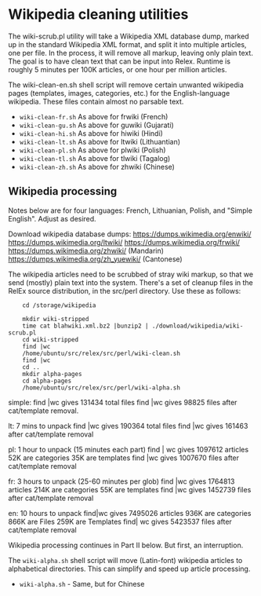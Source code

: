 
Wikipedia cleaning utilities
============================

The wiki-scrub.pl utility will take a Wikipedia XML database dump,
marked up in the standard Wikipedia XML format, and split it into
multiple articles, one per file. In the process, it will remove all
markup, leaving only plain text. The goal is to have clean text that
can be input into Relex.  Runtime is roughly 5 minutes per 100K
articles, or one hour per million articles.

The wiki-clean-en.sh shell script will remove certain unwanted wikipedia
pages (templates, images, categories, etc.) for the English-language
wikipedia. These files contain almost no parsable text.

* `wiki-clean-fr.sh` As above for frwiki (French)
* `wiki-clean-gu.sh` As above for guwiki (Gujarati)
* `wiki-clean-hi.sh` As above for hiwiki (Hindi)
* `wiki-clean-lt.sh` As above for ltwiki (Lithuantian)
* `wiki-clean-pl.sh` As above for plwiki (Polish)
* `wiki-clean-tl.sh` As above for tlwiki (Tagalog)
* `wiki-clean-zh.sh` As above for zhwiki (Chinese)


Wikipedia processing
--------------------
Notes below are for four languages: French, Lithuanian, Polish, and
"Simple English".  Adjust as desired.

Download wikipedia database dumps:
https://dumps.wikimedia.org/enwiki/
https://dumps.wikimedia.org/ltwiki/
https://dumps.wikimedia.org/frwiki/
https://dumps.wikimedia.org/zhwiki/ (Mandarin)
https://dumps.wikimedia.org/zh_yuewiki/ (Cantonese)

The wikipedia articles need to be scrubbed of stray wiki markup, so
that we send (mostly) plain text into the system.  There's a set of
cleanup files in the RelEx source distribution, in the src/perl
directory.  Use these as follows:
```
    cd /storage/wikipedia

    mkdir wiki-stripped
    time cat blahwiki.xml.bz2 |bunzip2 | ./download/wikipedia/wiki-scrub.pl
    cd wiki-stripped
    find |wc
    /home/ubuntu/src/relex/src/perl/wiki-clean.sh
    find |wc
    cd ..
    mkdir alpha-pages
    cd alpha-pages
    /home/ubuntu/src/relex/src/perl/wiki-alpha.sh
```

simple:
find |wc     gives 131434 total files
find |wc     gives 98825 files after cat/template removal.

lt:
7 mins to unpack
find |wc gives 190364 total files
find |wc gives 161463 after cat/template removal

pl:
1 hour to unpack (15 minutes each part)
find | wc gives 1097612 articles
52K are categories
35K are templates
find |wc gives 1007670 files after cat/template removal

fr:
3 hours to unpack (25-60 minutes per glob)
find |wc gives 1764813 articles
214K are categories
55K are templates
find |wc gives 1452739 files after cat/template removal

en:
10 hours to unpack
find|wc gives 7495026 articles
936K are categories
866K are Files
259K are Templates
find| wc gives 5423537 files after cat/template removal


Wikipedia processing continues in Part II below.  But first, an interruption.


The `wiki-alpha.sh` shell script will move (Latin-font) wikipedia
articles to alphabetical directories.  This can simplify and speed up
article processing.

* `wiki-alpha.sh` - Same, but for Chinese
